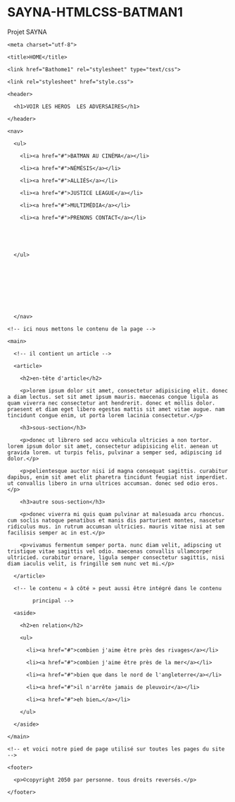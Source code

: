 # SAYNA-HTMLCSS-BATMAN1
Projet SAYNA 
































































<!doctype html>

<html>

  <head>

    <meta charset="utf-8">

    <title>HOME</title>

    <link href="Bathome1" rel="stylesheet" type="text/css">

    <link rel="stylesheet" href="style.css">





<script>Au nom de ses parents assassinés, Bruce Wayne mène une guerre éternelle contre les criminels de Gotham City. Il est vengeur. Il est la nuit. Il est BATMAN</script>


  </head>



 



    <header>

      <h1>VOIR LES HEROS  LES ADVERSAIRES</h1>

    </header>

    <nav>

      <ul>

        <li><a href="#">BATMAN AU CINÉMA</a></li>

        <li><a href="#">NÉMÉSIS</a></li>

        <li><a href="#">ALLIÉS</a></li>

        <li><a href="#">JUSTICE LEAGUE</a></li>
        
        <li><a href="#">MULTIMÉDIA</a></li>
        
        <li><a href="#">PRENONS CONTACT</a></li>
        




      </ul>









      </nav>

    <!-- ici nous mettons le contenu de la page -->

    <main>

      <!-- il contient un article -->

      <article>

        <h2>en-tête d'article</h2>

        <p>lorem ipsum dolor sit amet, consectetur adipisicing elit. donec a diam lectus. set sit amet ipsum mauris. maecenas congue ligula as quam viverra nec consectetur ant hendrerit. donec et mollis dolor. praesent et diam eget libero egestas mattis sit amet vitae augue. nam tincidunt congue enim, ut porta lorem lacinia consectetur.</p>

        <h3>sous‑section</h3>

        <p>donec ut librero sed accu vehicula ultricies a non tortor. lorem ipsum dolor sit amet, consectetur adipisicing elit. aenean ut gravida lorem. ut turpis felis, pulvinar a semper sed, adipiscing id dolor.</p>

        <p>pelientesque auctor nisi id magna consequat sagittis. curabitur dapibus, enim sit amet elit pharetra tincidunt feugiat nist imperdiet. ut convallis libero in urna ultrices accumsan. donec sed odio eros.</p>

        <h3>autre sous‑section</h3>

        <p>donec viverra mi quis quam pulvinar at malesuada arcu rhoncus. cum soclis natoque penatibus et manis dis parturient montes, nascetur ridiculus mus. in rutrum accumsan ultricies. mauris vitae nisi at sem facilisis semper ac in est.</p>

        <p>vivamus fermentum semper porta. nunc diam velit, adipscing ut tristique vitae sagittis vel odio. maecenas convallis ullamcorper ultricied. curabitur ornare, ligula semper consectetur sagittis, nisi diam iaculis velit, is fringille sem nunc vet mi.</p>

      </article>

      <!-- le contenu « à côté » peut aussi être intégré dans le contenu

            principal -->

      <aside>

        <h2>en relation</h2>

        <ul>

          <li><a href="#">combien j'aime être près des rivages</a></li>

          <li><a href="#">combien j'aime être près de la mer</a></li>

          <li><a href="#">bien que dans le nord de l'angleterre</a></li>

          <li><a href="#">il n'arrête jamais de pleuvoir</a></li>

          <li><a href="#">eh bien…</a></li>

        </ul>

      </aside>

    </main>

    <!-- et voici notre pied de page utilisé sur toutes les pages du site -->

    <footer>

      <p>©copyright 2050 par personne. tous droits reversés.</p>

    </footer>

  </body>

</html> 
